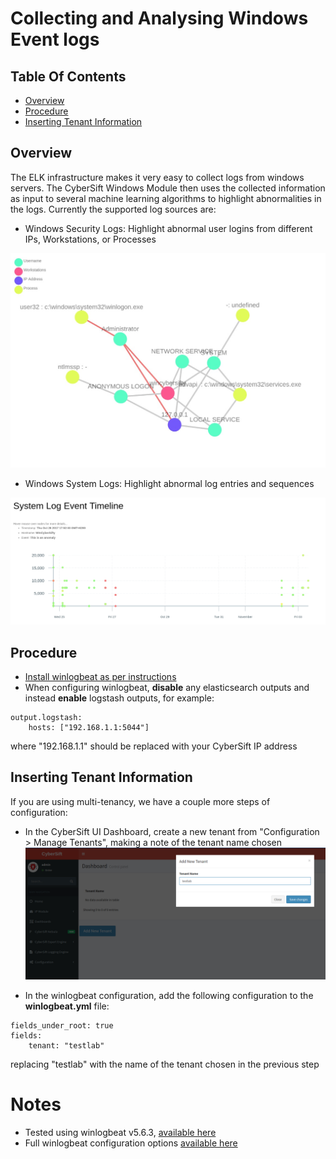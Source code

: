 # Collecting and Analysing Windows Event logs

## Table Of Contents
* [Overview](https://github.com/CyberSift/CyberSift_Documentation/blob/master/Collection%20Guides/ossec_collection.md#overview)
* [Procedure](https://github.com/CyberSift/CyberSift_Documentation/blob/master/Collection%20Guides/windows_collection.md#procedure)
* [Inserting Tenant Information](https://github.com/CyberSift/CyberSift_Documentation/blob/master/Collection%20Guides/ossec_collection.md#inserting-tenant-information)
    
## Overview

The ELK infrastructure makes it very easy to collect logs from windows servers. The CyberSift Windows Module then uses the collected information as input to several machine learning algorithms to highlight abnormalities in the logs. Currently the supported log sources are:

- Windows Security Logs: Highlight abnormal user logins from different IPs, Workstations, or Processes

![screenshot](https://github.com/CyberSift/CyberSift_Documentation/raw/master/Collection%20Guides/static/img/IMG-20171102-WA0003.jpg "CyberSift Nebula showing anomalous user login")

- Windows System Logs: Highlight abnormal log entries and sequences

![screenshot2](https://github.com/CyberSift/CyberSift_Documentation/raw/master/Collection%20Guides/static/img/system_log_event_timeline.png "CyberSift Nebula showing anomalous system log events")

## Procedure

- [Install winlogbeat as per instructions](https://www.elastic.co/guide/en/beats/winlogbeat/current/winlogbeat-installation.html)
- When configuring winlogbeat, **disable** any elasticsearch outputs and instead **enable** logstash outputs, for example:

```
output.logstash:
    hosts: ["192.168.1.1:5044"]
```
where "192.168.1.1" should be replaced with your CyberSift IP address

## Inserting Tenant Information

If you are using multi-tenancy, we have a couple more steps of configuration:
- In the CyberSift UI Dashboard, create a new tenant from "Configuration > Manage Tenants", making a note of the tenant name chosen
![creating a new tenant](https://github.com/CyberSift/CyberSift_Documentation/raw/master/Collection%20Guides/static/img/create_tenant.png)

- In the winlogbeat configuration, add the following configuration to the **winlogbeat.yml** file:

```
fields_under_root: true
fields:
    tenant: "testlab"
```

replacing "testlab" with the name of the tenant chosen in the previous step

# Notes
- Tested using winlogbeat v5.6.3, [available here](https://www.elastic.co/downloads/past-releases/winlogbeat-5-6-3)
- Full winlogbeat configuration options [available here](https://www.elastic.co/guide/en/beats/winlogbeat/current/configuration-winlogbeat-options.html)
